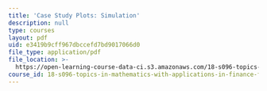 ```yaml
---
title: 'Case Study Plots: Simulation'
description: null
type: courses
layout: pdf
uid: e3419b9cff967dbccefd7bd9017066d0
file_type: application/pdf
file_location: >-
  https://open-learning-course-data-ci.s3.amazonaws.com/18-s096-topics-in-mathematics-with-applications-in-finance-fall-2013/e3419b9cff967dbccefd7bd9017066d0_MIT18_S096F13_Smltn_TwoAst.pdf
course_id: 18-s096-topics-in-mathematics-with-applications-in-finance-fall-2013
---
```

